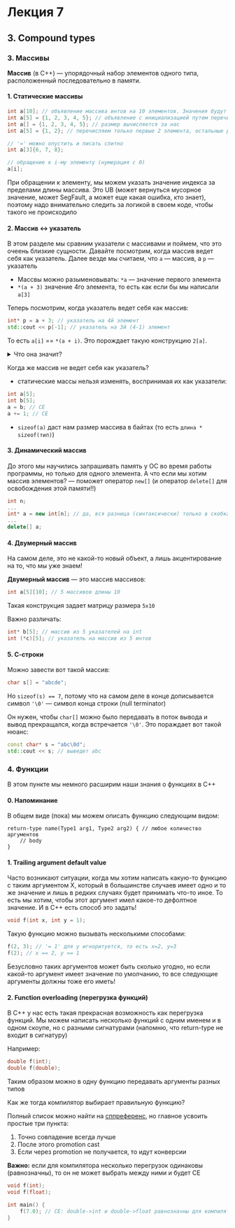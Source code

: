# Лекция 7

## 3. Compound types

### 3. Массивы

**Массив** (в С++) — упорядочный набор элементов одного типа, расположенный последовательно в памяти. 

#### 1. Статические массивы

```C++
int a[10]; // объявление массива интов на 10 элементов. Значения будут мусорными
int a[5] = {1, 2, 3, 4, 5}; // объявление с инициализацией путем перечисления всех элементов
int a[] = {1, 2, 3, 4, 5}; // размер вычисляется за нас
int a[5] = {1, 2}; // перечисляем только первые 2 элемента, остальные равны 0 (дефолтному значению)

// '=' можно опустить и писать слитно
int a[3]{6, 7, 8};

// обращение к i-му элементу (нумерация с 0)
a[i];
```

При обращении к элементу, мы можем указать значение индекса за пределами длины массива. Это UB (может вернуться мусорное значение, может SegFault, а может еще какая ошибка, кто знает), поэтому надо внимательно следить за логикой в своем коде, чтобы такого не происходило

#### 2. Массив <-> указатель

В этом разделе мы сравним указатели с массивами и поймем, что это очеень близкие сущности. Давайте посмотрим, когда массив ведет себя как указатель. Далее везде мы считаем, что `a` — массив, а `p` — указатель

* Массвы можно разыменовывать: `*a` — значение первого элемента
* `*(a + 3)` значение 4го элемента, то есть как если бы мы написали `a[3]`

Теперь посмотрим, когда указатель ведет себя как массив:

```C++
int* p = a + 3; // указатель на 4й элемент
std::cout << p[-1]; // указатель на 3й (4-1) элемент
```

То есть `a[i]` == `*(a + i)`. Это порождает такую конструкцию `2[a]`.
<details>
<summary>Что она значит?</summary>
2[a] ~ *(2 + a) ~ *(a + 2) ~ a[2]
</details>

Когда же массив не ведет себя как указатель?

* статические массы нельзя изменять, воспринимая их как указатели: 
```C++
int a[5];
int b[5];
a = b; // CE
a += 1; // CE
```

* `sizeof(a)` даст нам размер массива в байтах (то есть `длина * sizeof(тип)`)

#### 3. Динамический массив

До этого мы научились запрашивать память у ОС во время работы программы, но только для одного элемента. А что если мы хотим массив элементов? — поможет оператор `new[]` (и оператор `delete[]` для освобождения этой памяти!!) 

```C++
int n;
...
int* a = new int[n]; // да, вся разница (синтаксически) только в скобках...
...
delete[] a;
```

#### 4. Двумерный массив

На самом деле, это не какой-то новый объект, а лишь акцентирование на то, что мы уже знаем!

**Двумерный массив** — это массив массивов:

```C++
int a[5][10]; // 5 массивов длины 10
```

Такая конструкция задает матрицу размера `5x10`

Важно различать:

```C++
int* b[5]; // массив из 5 указателей на int
int (*c)[5]; // указатель на массив из 5 интов
```

#### 5. С-строки

Можно завести вот такой массив:

```C++
char s[] = "abcde";
```

Но `sizeof(s) == 7`, потому что на самом деле в конце дописывается символ `'\0'` — символ конца строки (null terminator)

Он нужен, чтобы `char[]` можно было передавать в поток вывода и вывод прекращался, когда встречается `'\0'`. Это пораждает вот такой нюанс:

```C++
const char* s = "abc\0d";
std::cout << s; // выведет abc
```

### 4. Функции

В этом пункте мы немного расширим наши знания о функциях в С++

#### 0. Напоминание

В общем виде (пока) мы можем описать функцию следующим видом:

```
return-type name(Type1 arg1, Type2 arg2) { // любое количество аргументов
    // body
}
```

#### 1. Trailing argument default value

Часто возникают ситуации, когда мы хотим написать какую-то функцию с таким аргументом X,
который в большинстве случаев имеет одно и то же значение и лишь в редких случаях будет принимать что-то иное.
То есть мы хотим, чтобы этот аргумент имел какое-то дефолтное значение.
И в С++ есть способ это задать!

```C++
void f(int x, int y = 1);
```

Такую функцию можно вызывать несколькими способами:

```C++
f(2, 3); // '= 1' для y игноритуется, то есть x=2, y=3
f(2); // x == 2, y == 1
```

Безусловно таких аргументов может быть сколько угодно,
но если какой-то аргумент имеет значение по умолчанию, то все следующие аргументы должны тоже его иметь!

#### 2. Function overloading (перегрузка функций)

В С++ у нас есть такая прекрасная возможность как перегрузка функций.
Мы можем написать несколько функций с одним именем и в одном скоупе, но с разными сигнатурами
(напомню, что return-type не входит в сигнатуру)

Например:

```C++
double f(int);
double f(double);
```

Таким образом можно в одну функцию передавать аргументы разных типов

Как же тогда компилятор выбирает правильную функцию?

Полный список можно найти на [сппреференс](https://en.cppreference.com/w/cpp/language/overload_resolution), но главное усвоить простые три пункта:

1. Точно совпадение всегда лучше
1. После этого promotion cast
1. Если через promotion не получается, то идут конверсии

**Важно:** если для компилятора несколько перегрузок одинаковы (равнозначны), то он не может выбрать между ними и будет CE

```C++
void f(int);
void f(float);

int main() {
    f(7.0); // CE: double->int и double->float равнозначны для компилятора
}
```
